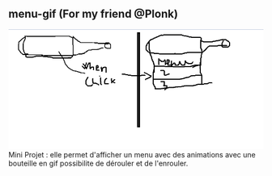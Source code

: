 ## menu-gif (For my friend @Plonk)
![alt text](https://github.com/geekabel/menu-gif/blob/master/exemple.PNG)
Mini Projet : elle permet d'afficher un menu avec des animations avec une bouteille en gif
possibilite de dérouler et de l'enrouler.
